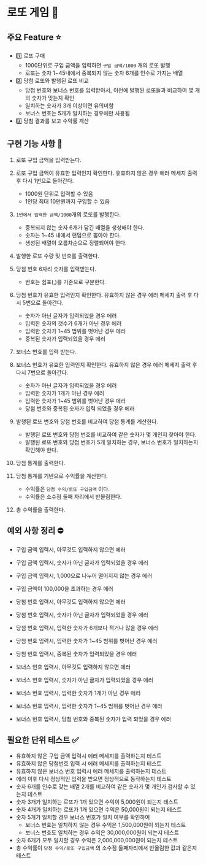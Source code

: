 # 로또 게임 🎰

## 주요 Feature ⭐️

- 1️⃣ 로또 구매
  - 1000단위로 구입 금액을 입력하면 `구입 금액/1000` 개의 로또 발행
  - 로또는 숫자 1~45내에서 중복되지 않는 숫자 6개를 인수로 가지는 배열
- 2️⃣ 당첨 로또와 발행된 로또 비교
  - 당첨 번호와 보너스 번호를 입력받아서, 이전에 발행된 로또들과 비교하여 몇 개의 숫자가 맞는지 확인
  - 일치하는 숫자가 3개 이상이면 유의미함
  - 보너스 번호는 5개가 일치하는 경우에만 사용됨
- 3️⃣ 당첨 결과를 보고 수익률 계산

## 구현 기능 사항 📝

1. 로또 구입 금액을 입력받는다.

2. 로또 구입 금액이 유효한 입력인지 확인한다. 유효하지 않은 경우 에러 메세지 출력 후 다시 1번으로 돌아간다.

   - 1000원 단위로 입력할 수 있음
   - 1인당 최대 10만원까지 구입할 수 있음

3. `1번에서 입력한 금액/1000`개의 로또를 발행한다.

   - 중복되지 않는 숫자 6개가 담긴 배열을 생성해야 한다.
   - 숫자는 1~45 내에서 랜덤으로 뽑아야 한다.
   - 생성된 배열이 오름차순으로 정렬되어야 한다.

4. 발행한 로또 수량 및 번호를 출력한다.

5. 당첨 번호 6자리 숫자를 입력받는다.

   - 번호는 쉼표(,)를 기준으로 구분한다.

6. 당첨 번호가 유효한 입력인지 확인한다. 유효하지 않은 경우 에러 메세지 출력 후 다시 5번으로 돌아간다.

   - 숫자가 아닌 글자가 입력되었을 경우 에러
   - 입력한 숫자의 갯수가 6개가 아닌 경우 에러
   - 입력한 숫자가 1~45 범위를 벗어난 경우 에러
   - 중복된 숫자가 입력되었을 경우 에러

7. 보너스 번호를 입력 받는다.

8. 보너스 번호가 유효한 입력인지 확인한다. 유효하지 않은 경우 에러 메세지 출력 후 다시 7번으로 돌아간다.

   - 숫자가 아닌 글자가 입력되었을 경우 에러
   - 입력한 숫자가 1개가 아닌 경우 에러
   - 입력한 숫자가 1~45 범위를 벗어난 경우 에러
   - 당첨 번호와 중복된 숫자가 입력 되었을 경우 에러

9. 발행된 로또 번호와 당첨 번호를 비교하여 당첨 통계를 계산한다.

   - 발행된 로또 번호와 당첨 번호를 비교하여 같은 숫자가 몇 개인지 찾아야 한다.
   - 발행된 로또 번호와 당첨 번호가 5개 일치하는 경우, 보너스 번호가 일치하는지 확인해야 한다.

10. 당첨 통계를 출력한다.

11. 당첨 통계를 기반으로 수익률을 계산한다.

    - 수익률은 `당첨 수익/로또 구입금액` 이다.
    - 수익률은 소수점 둘째 자리에서 반올림한다.

12. 총 수익률을 출력한다.

## 예외 사항 정리 ⛔️

- 구입 금액 입력시, 아무것도 입력하지 않으면 에러
- 구입 금액 입력시, 숫자가 아닌 글자가 입력되었을 경우 에러
- 구입 금액 입력시, 1,000으로 나누어 떨어지지 않는 경우 에러
- 구입 금액이 100,000을 초과하는 경우 에러

- 당첨 번호 입력시, 아무것도 입력하지 않으면 에러
- 당첨 번호 입력시, 숫자가 아닌 글자가 입력되었을 경우 에러
- 당첨 번호 입력시, 입력한 숫자가 6개보다 적거나 많을 경우 에러
- 당첨 번호 입력시, 입력한 숫자가 1~45 범위를 벗어난 경우 에러
- 당첨 번호 입력시, 중복된 숫자가 입력되었을 경우 에러

- 보너스 번호 입력시, 아무것도 입력하지 않으면 에러
- 보너스 번호 입력시, 숫자가 아닌 글자가 입력되었을 경우 에러
- 보너스 번호 입력시, 입력한 숫자가 1개가 아닌 경우 에러
- 보너스 번호 입력시, 입력한 숫자가 1~45 범위를 벗어난 경우 에러
- 보너스 번호 입력시, 당첨 번호와 중복된 숫자가 입력 되었을 경우 에러

## 필요한 단위 테스트 ✅

- 유효하지 않은 구입 금액 입력시 에러 메세지를 출력하는지 테스트
- 유효하지 않은 당첨번호 입력 시 에러 메세지를 출력하는지 테스트
- 유효하지 않은 보너스 번호 입력시 에러 메세지를 출력하는지 테스트
- 에러 이후 다시 정상적인 입력을 받으면 정상적으로 동작하는지 테스트
- 숫자 6개를 인수로 갖는 배열 2개를 비교하여 같은 숫자가 몇 개인가 검사할 수 있는지 테스트
- 숫자 3개가 일치하는 로또가 1개 있으면 수익이 5,000원이 되는지 테스트
- 숫자 4개가 일치하는 로또가 1개 있으면 수익은 50,000원이 되는지 테스트
- 숫자 5개가 일치할 경우 보너스 번호가 일치 여부를 확인하여
  - 보너스 번호는 일치하지 않는 경우 수익은 1,500,000원이 되는지 테스트
  - 보너스 번호도 일치하는 경우 수익은 30,000,000원이 되는지 테스트
- 숫자 6개가 모두 일치할 경우 수익은 2,000,000,000원이 되는지 테스트
- 총 수익률이 `당첨 수익/로또 구입금액` 의 소수점 둘째자리에서 반올림한 값과 같은지 테스트
